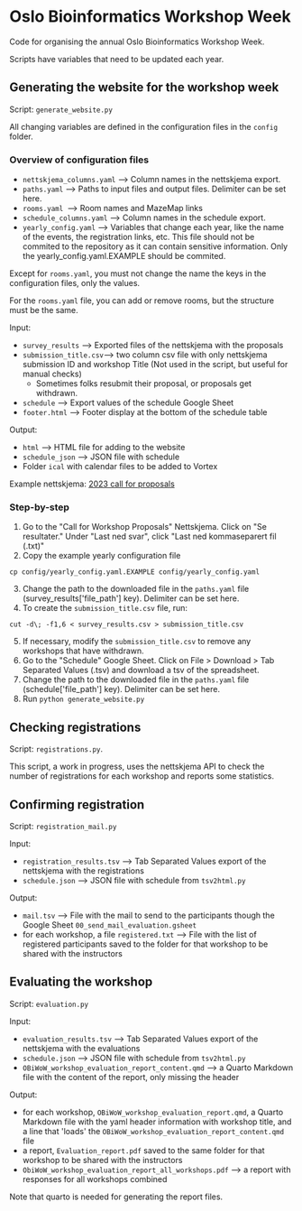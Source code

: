 # Oslo Bioinformatics Workshop Week

Code for organising the annual Oslo Bioinformatics Workshop Week.

Scripts have variables that need to be updated each year.

## Generating the website for the workshop week

Script: `generate_website.py`

All changing variables are defined in the configuration files in the `config` folder.

### Overview of configuration files
* `nettskjema_columns.yaml` --> Column names in the nettskjema export.
* `paths.yaml` --> Paths to input files and output files. Delimiter can be set here.
* `rooms.yaml `--> Room names and MazeMap links
* `schedule_columns.yaml` --> Column names in the schedule export.
* `yearly_config.yaml` --> Variables that change each year, like the name of the events, the registration links, etc. This file should not be commited to the repository as it can contain sensitive information. Only the yearly_config.yaml.EXAMPLE should be commited.

Except for `rooms.yaml`, you must not change the name the keys in the configuration files, only the values.

For the `rooms.yaml` file, you can add or remove rooms, but the structure must be the same.


Input:
* `survey_results` --> Exported files of the nettskjema with the proposals 
* `submission_title.csv`--> two column csv file with only nettskjema submission ID
   and workshop Title (Not used in the script, but useful for manual checks)
  * Sometimes folks resubmit their proposal, or proposals get withdrawn.
* `schedule` --> Export values of the schedule Google Sheet
* `footer.html` --> Footer display at the bottom of the schedule table

Output:
* `html` --> HTML file for adding to the website
* `schedule_json` --> JSON file with schedule
* Folder `ical` with calendar files to be added to Vortex

Example nettskjema: [2023 call for proposals](https://nettskjema.no/user/form/355618/view)

### Step-by-step

1. Go to the "Call for Workshop Proposals" Nettskjema. Click on "Se resultater." Under "Last ned svar", click "Last ned kommaseparert fil (.txt)"
2. Copy the example yearly configuration file

```shell
cp config/yearly_config.yaml.EXAMPLE config/yearly_config.yaml
```
3. Change the path to the downloaded file in the `paths.yaml` file (survey_results['file_path'] key). Delimiter can be set here.
4. To create the `submission_title.csv` file, run:

```shell
cut -d\; -f1,6 < survey_results.csv > submission_title.csv
```

5. If necessary, modify the `submission_title.csv` to remove any workshops that have withdrawn.
6. Go to the "Schedule" Google Sheet. Click on File > Download > Tab Separated Values (.tsv) and download a tsv of the spreadsheet.
7. Change the path to the downloaded file in the `paths.yaml` file (schedule['file_path'] key). Delimiter can be set here.
8. Run `python generate_website.py`

## Checking registrations

Script: `registrations.py`.

This script, a work in progress, uses the nettskjema API to check the number 
of registrations for each workshop and reports some statistics.

## Confirming registration

Script: `registration_mail.py`

Input:
* `registration_results.tsv` --> Tab Separated Values export of the nettskjema
   with the registrations
* `schedule.json` --> JSON file with schedule from `tsv2html.py`   
   

Output:
* `mail.tsv` --> File with the mail to send to the participants though the Google Sheet `00_send_mail_evaluation.gsheet`
* for each workshop, a file `registered.txt` --> File with the list of
  registered participants saved to the folder for that workshop
  to be shared with the instructors

## Evaluating the workshop

Script: `evaluation.py`

Input:
* `evaluation_results.tsv` --> Tab Separated Values export of the nettskjema
   with the evaluations
* `schedule.json` --> JSON file with schedule from `tsv2html.py`
* `OBiWoW_workshop_evaluation_report_content.qmd` --> a Quarto Markdown file
  with the content of the report, only missing the header

Output:
* for each workshop, `OBiWoW_workshop_evaluation_report.qmd`, a Quarto Markdown
  file with the yaml header information with workshop title,
  and a line that 'loads' the `OBiWoW_workshop_evaluation_report_content.qmd` file
* a report, `Evaluation_report.pdf` saved to the same folder for that workshop
  to be shared with the instructors
* `ObiWoW_workshop_evaluation_report_all_workshops.pdf` --> a report with responses 
  for all workshops combined

Note that quarto is needed for generating the report files.

